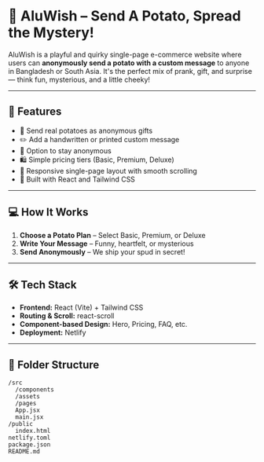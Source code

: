 # 🥔 AluWish – Send A Potato, Spread the Mystery!

AluWish is a playful and quirky single-page e-commerce website where users can **anonymously send a potato with a custom message** to anyone in Bangladesh or South Asia. It's the perfect mix of prank, gift, and surprise — think fun, mysterious, and a little cheeky!

---

## 🚀 Features

- 🎁 Send real potatoes as anonymous gifts
- ✏️ Add a handwritten or printed custom message
- 🙈 Option to stay anonymous
- 🛍️ Simple pricing tiers (Basic, Premium, Deluxe)
- 📱 Responsive single-page layout with smooth scrolling
- 🎨 Built with React and Tailwind CSS

---

## 💻 How It Works

1. **Choose a Potato Plan** – Select Basic, Premium, or Deluxe
2. **Write Your Message** – Funny, heartfelt, or mysterious
3. **Send Anonymously** – We ship your spud in secret!

---

## 🛠️ Tech Stack

- **Frontend:** React (Vite) + Tailwind CSS  
- **Routing & Scroll:** react-scroll  
- **Component-based Design:** Hero, Pricing, FAQ, etc.  
- **Deployment:** Netlify

---

## 📂 Folder Structure

```plaintext
/src
  /components
  /assets
  /pages
  App.jsx
  main.jsx
/public
  index.html
netlify.toml
package.json
README.md
